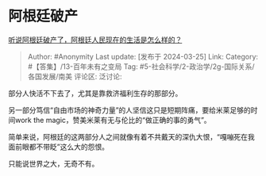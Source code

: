 # 阿根廷破产
[听说阿根廷破产了，阿根廷人民现在的生活是怎么样的？](https://www.zhihu.com/question/634215326/answer/3442254318)

> Author: #Anonymity
> Last update: [发布于 2024-03-25]
> Link:
> Category: #【答集】/13-百年未有之变局
> Tag: #5-社会科学/2-政治学/2g-国际关系/各国发展/南美
> 评论区:
> 泛讨论:

部分人快活不下去了，尤其是靠救济福利生存的那部分。

另一部分笃信“自由市场的神奇力量”的人坚信这只是短期阵痛，要给米莱足够的时间work the magic，赞美米莱有无与伦比的“做正确的事的勇气”。

简单来说，阿根廷的这两部分人之间就像有着不共戴天的深仇大恨，“嘎嘣死在我面前眼都不带眨”这么大的怨恨。

只能说世界之大，无奇不有。
